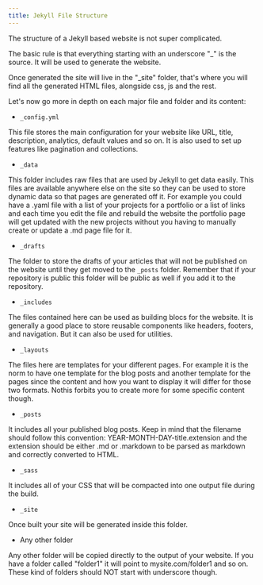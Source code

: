```yaml
---
title: Jekyll File Structure
---
```


The structure of a Jekyll based website is not super complicated.

The basic rule is that everything starting with an underscore "\_" is the source. It will be used to generate the website.

Once generated the site will live in the "\_site" folder, that's where you will find all the generated HTML files, alongside css, js and the rest.

Let's now go more in depth on each major file and folder and its content:

- `_config.yml`

This file stores the main configuration for your website like URL, title, description, analytics, default values and so on. It is also used to set up features like pagination and collections.

- `_data`

This folder includes raw files that are used by Jekyll to get data easily. This files are available anywhere else on the site so they can be used to store dynamic data so that pages are generated off it. For example you could have a .yaml file with a list of your projects for a portfolio or a list of links and each time you edit the file and rebuild the website the portfolio page will get updated with the new projects without you having to manually create or update a .md page file for it.

- `_drafts`

The folder to store the drafts of your articles that will not be published on the website until they get moved to the `_posts` folder. Remember that if your repository is public this folder will be public as well if you add it to the repository.

- `_includes`

The files contained here can be used as building blocs for the website. It is generally a good place to store reusable components like headers, footers, and navigation. But it can also be used for utilities.

- `_layouts`

The files here are templates for your different pages. For example it is the norm to have one template for the blog posts and another template for the pages since the content and how you want to display it will differ for those two formats. Nothis forbits you to create more for some specific content though.

- `_posts`

It includes all your published blog posts. Keep in mind that the filename should follow this convention: YEAR-MONTH-DAY-title.extension and the extension should be either .md or .markdown to be parsed as markdown and correctly converted to HTML.

- `_sass`

It includes all of your CSS that will be compacted into one output file during the build.

- `_site`

Once built your site will be generated inside this folder.

- Any other folder

Any other folder will be copied directly to the output of your website. If you have a folder called "folder1" it will point to mysite.com/folder1 and so on. These kind of folders should NOT start with underscore though.
